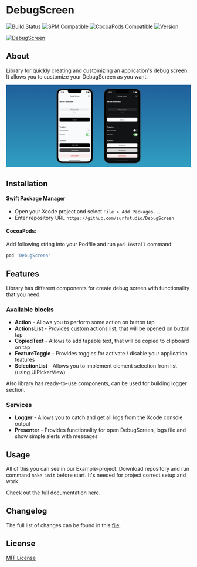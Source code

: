 # DebugScreen

[![Build Status](https://github.com/surfstudio/debug-screen-ios/actions/workflows/main.yml/badge.svg)](https://github.com/surfstudio/debug-screen-ios/actions/workflows/main.yml)
[![SPM Compatible](https://img.shields.io/badge/SPM-compatible-blue.svg)](https://github.com/apple/swift-package-manager)
[![CocoaPods Compatible](https://img.shields.io/badge/CocoaPods-compatible-blue.svg)](https://cocoapods.org)
[![Version](https://img.shields.io/github/release/surfstudio/debug-screen-ios.svg?style=flat)]()

[![DebugScreen](https://i.ibb.co/JBY58v8/Debug-Screen.png)](https://github.com/surfstudio/debug-screen-ios)

## About

Library for quickly creating and customizing an application's debug screen. It allows you to customize your DebugScreen as you want.

![Debug screen demo image](TechDocs/Resources/debug_screen_demo.png)

## Installation

#### Swift Package Manager

- Open your Xcode project and select `File > Add Packages...`
- Enter repository URL `https://github.com/surfstudio/DebugScreen`

#### CocoaPods:

Add following string into your Podfile and run `pod install` command:

```ruby
pod 'DebugScreen'
```

## Features

Library has different components for create debug screen with functionality that you need.

### Available blocks

- **Action** - Allows you to perform some action on button tap
- **ActionsList** - Provides custom actions list, that will be opened on button tap
- **CopiedText** - Allows to add tapable text, that will be copied to clipboard on tap
- **FeatureToggle** - Provides toggles for activate / disable your application features
- **SelectionList** - Allows you to implement element selection from list (using UIPickerView)

Also library has ready-to-use components, can be used for building logger section.

### Services

- **Logger** - Allows you to catch and get all logs from the Xcode console output
- **Presenter** - Provides functionality for open DebugScreen, logs file and show simple alerts with messages 

## Usage

All of this you can see in our Example-project. Download repository and run command `make init` before start. It's needed for project correct setup and work.

Check out the full documentation [here](https://surfstudio.github.io/debug-screen-ios/documentation/debugscreen/).

## Changelog

The full list of changes can be found in this [file](./Changelog.md).

## License

[MIT License](./LICENSE)
